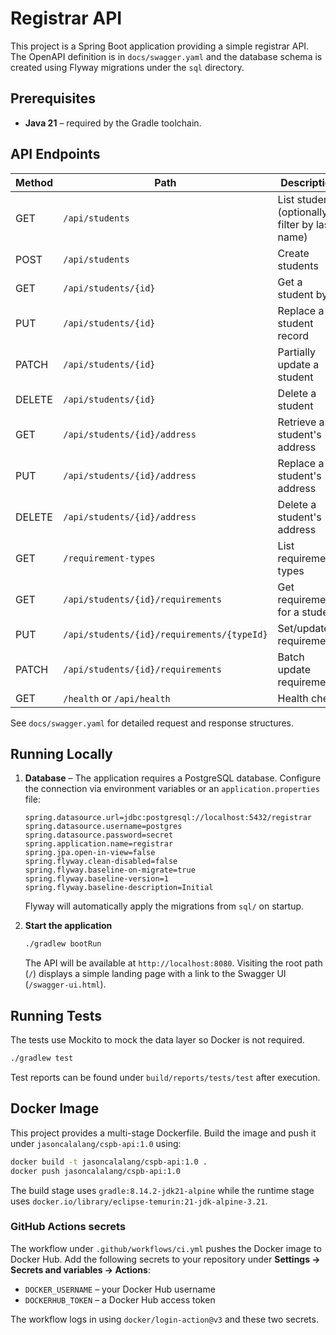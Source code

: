 # Registrar API

This project is a Spring Boot application providing a simple registrar API. The OpenAPI definition is in `docs/swagger.yaml` and the database schema is created using Flyway migrations under the `sql` directory.

## Prerequisites

- **Java 21** – required by the Gradle toolchain.

## API Endpoints

| Method | Path                                   | Description               |
|-------|----------------------------------------|---------------------------|
| GET    | `/api/students`                       | List students (optionally filter by last name) |
| POST   | `/api/students`                       | Create students           |
| GET    | `/api/students/{id}`                  | Get a student by id       |
| PUT    | `/api/students/{id}`                  | Replace a student record  |
| PATCH  | `/api/students/{id}`                  | Partially update a student |
| DELETE | `/api/students/{id}`                  | Delete a student          |
| GET    | `/api/students/{id}/address`          | Retrieve a student's address |
| PUT    | `/api/students/{id}/address`          | Replace a student's address |
| DELETE | `/api/students/{id}/address`          | Delete a student's address |
| GET    | `/requirement-types`                  | List requirement types    |
| GET    | `/api/students/{id}/requirements`     | Get requirements for a student |
| PUT    | `/api/students/{id}/requirements/{typeId}` | Set/update a requirement |
| PATCH  | `/api/students/{id}/requirements`     | Batch update requirements |
| GET    | `/health` or `/api/health`            | Health check              |

See `docs/swagger.yaml` for detailed request and response structures.

## Running Locally

1. **Database** – The application requires a PostgreSQL database. Configure the connection via environment variables or an `application.properties` file:

    ```properties
    spring.datasource.url=jdbc:postgresql://localhost:5432/registrar
    spring.datasource.username=postgres
    spring.datasource.password=secret
    spring.application.name=registrar
    spring.jpa.open-in-view=false
    spring.flyway.clean-disabled=false
    spring.flyway.baseline-on-migrate=true
    spring.flyway.baseline-version=1
    spring.flyway.baseline-description=Initial
    ```

    Flyway will automatically apply the migrations from `sql/` on startup.

2. **Start the application**

    ```bash
    ./gradlew bootRun
    ```

    The API will be available at `http://localhost:8080`.
    Visiting the root path (`/`) displays a simple landing page with a link to
    the Swagger UI (`/swagger-ui.html`).

## Running Tests

The tests use Mockito to mock the data layer so Docker is not required.

```bash
./gradlew test
```

Test reports can be found under `build/reports/tests/test` after execution.


## Docker Image

This project provides a multi-stage Dockerfile. Build the image and push it under `jasoncalalang/cspb-api:1.0` using:

```bash
docker build -t jasoncalalang/cspb-api:1.0 .
docker push jasoncalalang/cspb-api:1.0
```

The build stage uses `gradle:8.14.2-jdk21-alpine` while the runtime stage uses
`docker.io/library/eclipse-temurin:21-jdk-alpine-3.21`.

### GitHub Actions secrets

The workflow under `.github/workflows/ci.yml` pushes the Docker image to Docker
Hub. Add the following secrets to your repository under **Settings → Secrets and
variables → Actions**:

- `DOCKER_USERNAME` – your Docker Hub username
- `DOCKERHUB_TOKEN` – a Docker Hub access token

The workflow logs in using `docker/login-action@v3` and these two secrets.
